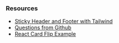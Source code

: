 ### Resources

- [Sticky Header and Footer with Tailwind](https://dev.to/cryptic022/sticky-header-and-footer-with-tailwind-2oik)
- [Questions from Github](https://github.com/Ebazhanov/linkedin-skill-assessments-quizzes)
- [React Card Flip Example](https://iuliia-proskurnina.medium.com/how-to-integrate-flip-cards-into-react-app-eab089c4df34)
